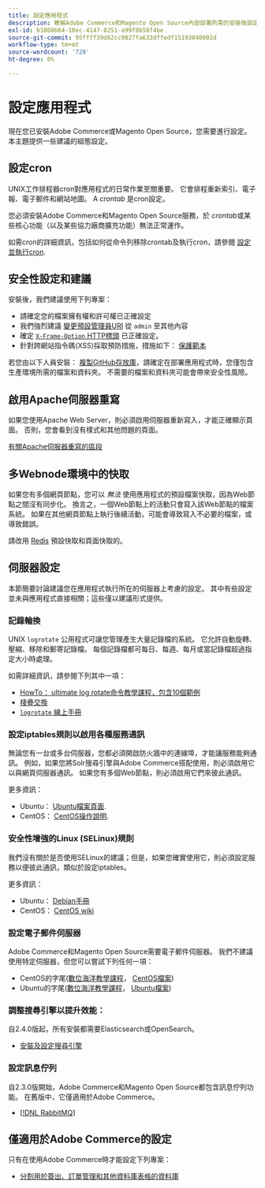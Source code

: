 ```yaml
---
title: 設定應用程式
description: 瞭解Adobe Commerce和Magento Open Source內部部署所需的安裝後設定。
exl-id: b1808664-10ec-4147-8251-a99f8b58f4be
source-git-commit: 95ffff39d82cc9027fa633dffedf15193040802d
workflow-type: tm+mt
source-wordcount: '728'
ht-degree: 0%

---
```


# 設定應用程式

現在您已安裝Adobe Commerce或Magento Open Source，您需要進行設定。 本主題提供一些建議的組態設定。

## 設定cron

UNIX工作排程器cron對應用程式的日常作業至關重要。 它會排程重新索引、電子報、電子郵件和網站地圖。 A *crontab* 是cron設定。

您必須安裝Adobe Commerce和Magento Open Source服務，於 *crontab*&#x200B;或某些核心功能（以及某些協力廠商擴充功能）無法正常運作。

如需cron的詳細資訊，包括如何從命令列移除crontab及執行cron，請參閱 [設定並執行cron](../../configuration/cli/configure-cron-jobs.md).

## 安全性設定和建議

安裝後，我們建議使用下列專案：

* 請確定您的檔案擁有權和許可權已正確設定
* 我們強烈建議 [變更預設管理員URI](../tutorials/admin-uri.md) 從 `admin` 至其他內容
* 確定 [`X-Frame-Option` HTTP標頭](../../configuration/security/xframe-options.md) 已正確設定。
* 針對跨網站指令碼(XSS)採取預防措施，措施如下： [保護範本](https://developer.adobe.com/commerce/php/development/security/cross-site-scripting/)

若您由以下人員安裝： [複製GitHub存放庫](https://developer.adobe.com/commerce/contributor/guides/install/clone-repository/)，請確定在部署應用程式時，您僅包含生產環境所需的檔案和資料夾。 不需要的檔案和資料夾可能會帶來安全性風險。

## 啟用Apache伺服器重寫

如果您使用Apache Web Server，則必須啟用伺服器重新寫入，才能正確顯示頁面。 否則，您會看到沒有樣式和其他問題的頁面。

[有關Apache伺服器重寫的區段](../prerequisites/web-server/apache.md#apache-rewrites-and-htaccess)

## 多Webnode環境中的快取

如果您有多個網頁節點，您可以 *無法* 使用應用程式的預設檔案快取，因為Web節點之間沒有同步化。 換言之，一個Web節點上的活動只會寫入該Web節點的檔案系統。 如果在其他網頁節點上執行後續活動，可能會導致寫入不必要的檔案，或導致錯誤。

請改用 [Redis](../../configuration/cache/config-redis.md) 預設快取和頁面快取的。

## 伺服器設定

本節簡要討論建議您在應用程式執行所在的伺服器上考慮的設定。 其中有些設定並未與應用程式直接相關；這些僅以建議形式提供。

### 記錄輪換

UNIX `logrotate` 公用程式可讓您管理產生大量記錄檔的系統。 它允許自動旋轉、壓縮、移除和郵寄記錄檔。 每個記錄檔都可每日、每週、每月或當記錄檔超過指定大小時處理。

如需詳細資訊，請參閱下列其中一項：

* [HowTo： ultimate log rotate命令教學課程，包含10個範例](https://www.thegeekstuff.com/2010/07/logrotate-examples)
* [棧疊交換](https://unix.stackexchange.com/questions/85662/how-to-properly-automatically-manually-rotate-log-files-for-production-rails-app)
* [`logrotate` 線上手冊](https://linuxconfig.org/logrotate-8-manual-page)

### 設定iptables規則以啟用各種服務通訊

無論您有一台或多台伺服器，您都必須開啟防火牆中的連線埠，才能讓服務能夠通訊。 例如，如果您將Solr搜尋引擎與Adobe Commerce搭配使用，則必須啟用它以與網頁伺服器通訊。 如果您有多個Web節點，則必須啟用它們來彼此通訊。

更多資訊：

* Ubuntu： [Ubuntu檔案頁面](https://help.ubuntu.com/community/IptablesHowTo).
* CentOS： [CentOS操作說明](https://wiki.centos.org/HowTos/Network/IPTables).

### 安全性增強的Linux (SELinux)規則

我們沒有關於是否使用SELinux的建議；但是，如果您確實使用它，則必須設定服務以便彼此通訊，類似於設定iptables。

更多資訊：

* Ubuntu： [Debian手冊](https://debian-handbook.info/browse/stable/sect.selinux.html)
* CentOS： [CentOS wiki](https://wiki.centos.org/HowTos/SELinux)

### 設定電子郵件伺服器

Adobe Commerce和Magento Open Source需要電子郵件伺服器。 我們不建議使用特定伺服器，但您可以嘗試下列任何一項：

* CentOS的字尾([數位海洋教學課程](https://www.digitalocean.com/community/tutorials/how-to-install-postfix-on-centos-6)， [CentOS檔案](https://www.centos.org))
* Ubuntu的字尾([數位海洋教學課程](https://www.digitalocean.com/community/tutorials/how-to-install-and-setup-postfix-on-ubuntu-14-04)， [Ubuntu檔案](https://help.ubuntu.com/community/MailServer))

### 調整搜尋引擎以提升效能：

自2.4.0版起，所有安裝都需要Elasticsearch或OpenSearch。

* [安裝及設定搜尋引擎](../../configuration/search/overview-search.md)

### 設定訊息佇列

自2.3.0版開始，Adobe Commerce和Magento Open Source都包含訊息佇列功能。 在舊版中，它僅適用於Adobe Commerce。

* [[!DNL RabbitMQ]](../../configuration/queues/message-queue-framework.md)

## 僅適用於Adobe Commerce的設定

只有在使用Adobe Commerce時才能設定下列專案：

* [分割用於簽出、訂單管理和其他資料庫表格的資料庫](../../configuration/storage/multi-master.md)
